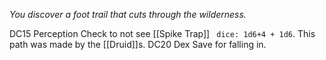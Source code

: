 *You discover a foot trail that cuts through the wilderness.*

DC15 Perception Check to not see [[Spike Trap]] ` dice: 1d6+4 + 1d6`. This path was made by the [[Druid]]s. 
DC20 Dex Save for falling in. 